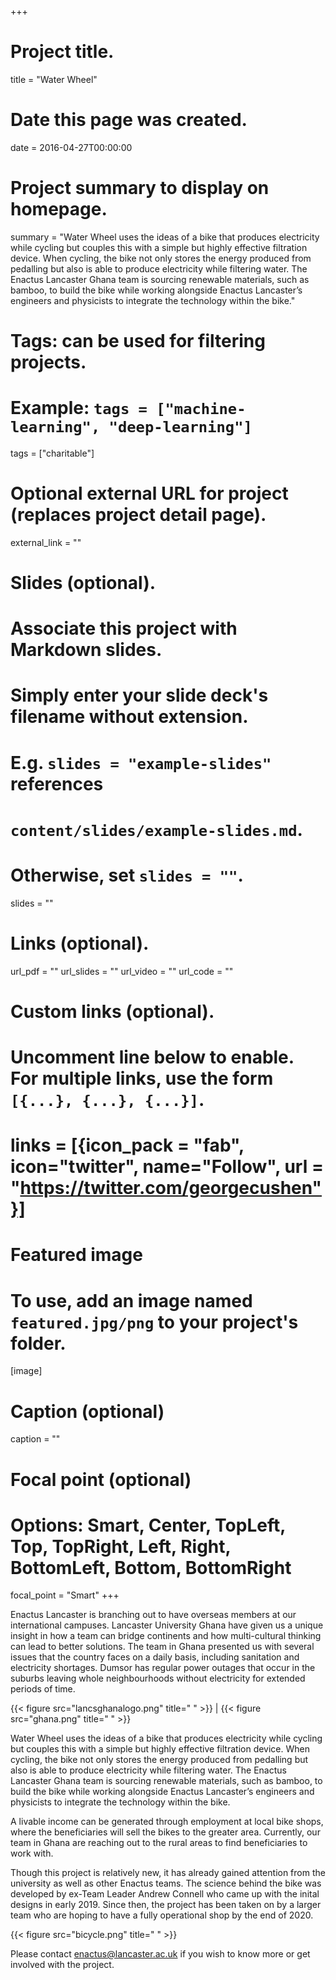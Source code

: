 +++
# Project title.
title = "Water Wheel"

# Date this page was created.
date = 2016-04-27T00:00:00

# Project summary to display on homepage.
summary = "Water Wheel uses the ideas of a bike that produces electricity while cycling but couples this with a simple but highly effective filtration device. When cycling, the bike not only stores the energy produced from pedalling but also is able to produce electricity while filtering water. The Enactus Lancaster Ghana team is sourcing renewable materials, such as bamboo, to build the bike while working alongside Enactus Lancaster’s engineers and physicists to integrate the technology within the bike."

# Tags: can be used for filtering projects.
# Example: `tags = ["machine-learning", "deep-learning"]`
tags = ["charitable"]

# Optional external URL for project (replaces project detail page).
external_link = ""

# Slides (optional).
#   Associate this project with Markdown slides.
#   Simply enter your slide deck's filename without extension.
#   E.g. `slides = "example-slides"` references 
#   `content/slides/example-slides.md`.
#   Otherwise, set `slides = ""`.
slides = ""

# Links (optional).
url_pdf = ""
url_slides = ""
url_video = ""
url_code = ""

# Custom links (optional).
#   Uncomment line below to enable. For multiple links, use the form `[{...}, {...}, {...}]`.
# links = [{icon_pack = "fab", icon="twitter", name="Follow", url = "https://twitter.com/georgecushen"}]

# Featured image
# To use, add an image named `featured.jpg/png` to your project's folder. 
[image]
  # Caption (optional)
  caption = ""
  
  # Focal point (optional)
  # Options: Smart, Center, TopLeft, Top, TopRight, Left, Right, BottomLeft, Bottom, BottomRight
  focal_point = "Smart"
+++

Enactus Lancaster is branching out to have overseas members at our international campuses. Lancaster University Ghana have given us a unique insight in how a team can bridge continents and how multi-cultural thinking can lead to better solutions. The team in Ghana presented us with several issues that the country faces on a daily basis, including sanitation and electricity shortages. Dumsor has regular power outages that occur in the suburbs leaving whole neighbourhoods without electricity for extended periods of time.

{{< figure src="lancsghanalogo.png" title=" " >}} | {{< figure src="ghana.png" title=" " >}}

Water Wheel uses the ideas of a bike that produces electricity while cycling but couples this with a simple but highly effective filtration device. When cycling, the bike not only stores the energy produced from pedalling but also is able to produce electricity while filtering water. The Enactus Lancaster Ghana team is sourcing renewable materials, such as bamboo, to build the bike while working alongside Enactus Lancaster’s engineers and physicists to integrate the technology within the bike.

A livable income can be generated through employment at local bike shops, where the beneficiaries will sell the bikes to the greater area. Currently, our team in Ghana are reaching out to the rural areas to find beneficiaries to work with.

Though this project is relatively new, it has already gained attention from the university as well as other Enactus teams. The science behind the bike was developed by ex-Team Leader Andrew Connell who came up with the inital designs in early 2019. Since then, the project has been taken on by a larger team who are hoping to have a fully operational shop by the end of 2020.

{{< figure src="bicycle.png" title=" " >}}

Please contact enactus@lancaster.ac.uk if you wish to know more or get involved with the project.

